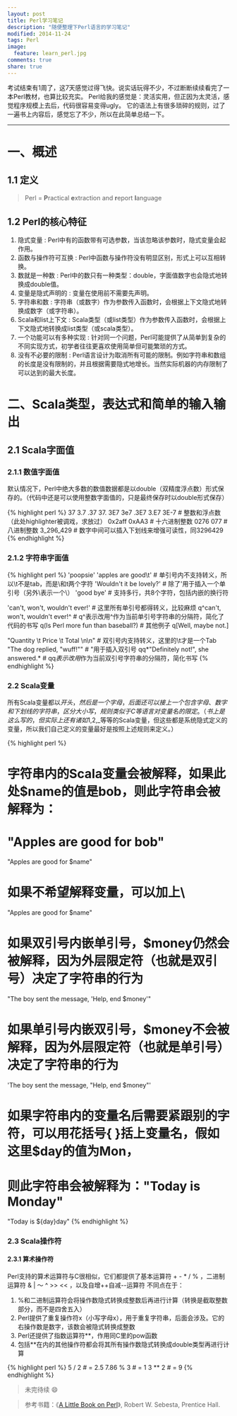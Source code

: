 ```yaml
---
layout: post
title: Perl学习笔记
description: "随便整理下Perl语言的学习笔记"
modified: 2014-11-24
tags: Perl
image:
  feature: learn_perl.jpg
comments: true
share: true
---
```


<script type="text/javascript">
if(/learn-perl\/?$/.test(window.location.href)){
	document.querySelector('.entry-image').style.maxHeight="100%";
}
</script>

考试结束有1周了，这7天感觉过得飞快。说实话玩得不少，不过断断续续看完了一本Perl教材，也算比较充实。
Perl给我的感觉是：灵活实用，但正因为太灵活，感觉程序规模上去后，代码很容易变得ugly。
它的语法上有很多琐碎的规则，过了一遍书上内容后，感觉忘了不少，所以在此简单总结一下。

---------------------



# 一、概述

## 1.1 定义

> Perl = **P**ractical **e**xtraction and **r**eport **l**anguage

## 1.2 Perl的核心特征

1. 隐式变量
: Perl中有的函数带有可选参数，当该忽略该参数时，隐式变量会起作用。
2. 函数与操作符可互换
: Perl中函数与操作符没有明显区别，形式上可以互相转换。
3. 数就是一种数
: Perl中的数只有一种类型：double，字面值数字也会隐式地转换成double值。
4. 变量是隐式声明的
: 变量在使用前不需要先声明。
5. 字符串和数
: 字符串（或数字）作为参数传入函数时，会根据上下文隐式地转换成数字（或字符串）。
6. Scala和list上下文
: Scala类型（或list类型）作为参数传入函数时，会根据上下文隐式地转换成list类型（或scala类型）。
7. 一个功能可以有多种实现
: 针对同一个问题，Perl可能提供了从简单到复杂的不同实现方式，初学者往往更喜欢使用简单但可能繁琐的方式。
8. 没有不必要的限制
: Perl语言设计为取消所有可能的限制。例如字符串和数组的长度是没有限制的，并且根据需要隐式地增长。当然实际机器的内存限制了可以达到的最大长度。

# 二、Scala类型，表达式和简单的输入输出

## 2.1 Scala字面值

### 2.1.1 数值字面值

默认情况下，Perl中绝大多数的数值数据都是以double（双精度浮点数）形式保存的。（代码中还是可以使用整数字面值的，只是最终保存时以double形式保存）

{% highlight perl %}
37 3.7 .37 37. 3E7 3e7 .3E7 3.E7 3E-7  # 整数和浮点数（此处highlighter被调戏，求放过）
0x2aff 0xAA3  # 十六进制整数
0276 077      # 八进制整数
3_296_429     # 数字中间可以插入下划线来增强可读性，同3296429
{% endhighlight %}

### 2.1.2 字符串字面值

{% highlight perl %}
'poopsie'
'apples are good\t'       # 单引号内不支持转义，所以\t不是tab，而是\和t两个字符
'Wouldn\'t it be lovely?' # 除了\'用于插入一个单引号（另外\\表示一个\）
'good
bye'                      # 支持多行，共8个字符，包括内嵌的换行符

'can\'t, won\'t, wouldn\'t ever!'  # 这里所有单引号都得转义，比较麻烦
q^can't, won't, wouldn't ever!^    # q^表示改用^作为当前单引号字符串的分隔符，简化了代码的书写
q(Is Perl more fun than baseball?) # 其他例子
q[Well, maybe not.]

"Quantity \t Price \t Total \n\n"     # 双引号内支持转义，这里的\t才是一个Tab
"The dog replied, \"wuff!\""          # \"用于插入双引号
qq*"Definitely not!", she answered.*  # qq*表示改用*作为当前双引号字符串的分隔符，简化书写
{% endhighlight %}

### 2.2 Scala变量

所有Scala变量都以$开头，然后是一个字母，后面还可以接上一个包含字母、数字和下划线的字符串，区分大小写，规则类似于C等语言对变量名的限定。（书上是这么写的，但实际上还有诸如$1,$2,$_等等的Scala变量，但这些都是系统隐式定义的变量，所以我们自己定义的变量最好是按照上述规则来定义。）

{% highlight perl %}
# 字符串内的Scala变量会被解释，如果此处$name的值是bob，则此字符串会被解释为：
# "Apples are good for bob"
"Apples are good for $name" 
# 如果不希望解释变量，可以加上\
"Apples are good for \$name"
# 如果双引号内嵌单引号，$money仍然会被解释，因为外层限定符（也就是双引号）决定了字符串的行为
"The boy sent the message, 'Help, end $money'" 
# 如果单引号内嵌双引号，$money不会被解释，因为外层限定符（也就是单引号）决定了字符串的行为
'The boy sent the message, "Help, end $money"' 
# 如果字符串内的变量名后需要紧跟别的字符，可以用花括号{ }括上变量名，假如这里$day的值为Mon，
# 则此字符串会被解释为："Today is Monday"
"Today is ${day}day"
{% endhighlight %}

### 2.3 Scala操作符

#### 2.3.1 算术操作符

Perl支持的算术运算符与C很相似，它们都提供了基本运算符 + - * / % ，二进制运算符 & | ～ ^ >> << ，以及自增++自减--运算符
不同点在于：

1. %和二进制运算符会将操作数隐式转换成整数后再进行计算（转换是截取整数部分，而不是四舍五入）
2. Perl提供了重复操作符x（小写字母x），用于重复字符串，后面会涉及。它的右操作数是数字，该数会被隐式转换成整数
3. Perl还提供了指数运算符**，作用同C里的pow函数
4. 包括**在内的其他操作符都会将其所有操作数隐式转换成double类型再进行计算

{% highlight perl %}
5 / 2      # = 2.5
7.86 % 3   # = 1
3 ** 2     # = 9
{% endhighlight %}

> 未完待续  :smile:

> 参考书籍：《<a href="http://www.amazon.com/Little-Book-Perl-Robert-Sebesta/dp/0139279555" target="_blank">A Little Book on Perl</a>》, Robert W. Sebesta, Prentice Hall.



